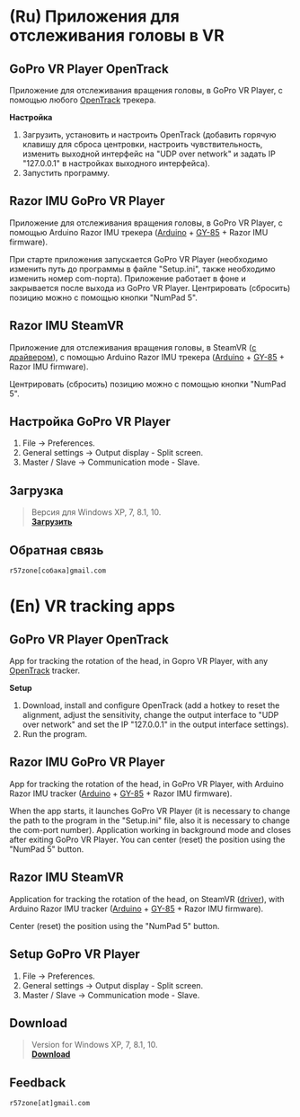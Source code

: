 # (Ru) Приложения для отслеживания головы в VR

## GoPro VR Player OpenTrack
Приложение для отслеживания вращения головы, в GoPro VR Player, с помощью любого [OpenTrack](https://github.com/opentrack/opentrack/releases/) трекера. 

**Настройка**
1. Загрузить, установить и настроить OpenTrack (добавить горячую клавишу для сброса центровки, настроить чувствительность, изменить выходной интерфейс на "UDP over network" и задать IP "127.0.0.1" в настройках выходного интерфейса).
2. Запустить программу.

## Razor IMU GoPro VR Player
Приложение для отслеживания вращения головы, в GoPro VR Player, с помощью Arduino Razor IMU трекера ([Arduino](http://ali.pub/1lltzk) + [GY-85](http://ali.pub/1lltk0) + Razor IMU firmware).

При старте приложения запускается GoPro VR Player (необходимо изменить путь до программы в файле "Setup.ini", также необходимо изменить номер com-порта). Приложение работает в фоне и закрывается после выхода из GoPro VR Player. Центрировать (сбросить) позицию можно с помощью кнопки "NumPad 5".

## Razor IMU SteamVR

Приложение для отслеживания вращения головы, в SteamVR ([с драйвером](https://github.com/r57zone/OpenVR-OpenTrack)), с помощью Arduino Razor IMU трекера ([Arduino](http://ali.pub/1lltzk) + [GY-85](http://ali.pub/1lltk0) + Razor IMU firmware).

Центрировать (сбросить) позицию можно с помощью кнопки "NumPad 5".

## Настройка GoPro VR Player
1. File -> Preferences. 
2. General settings -> Output display - Split screen.
3. Master / Slave -> Communication mode - Slave.

## Загрузка
>Версия для Windows XP, 7, 8.1, 10.<br>
**[Загрузить](https://github.com/r57zone/VR-tracking-apps/releases)**<br>

## Обратная связь
`r57zone[собака]gmail.com`

# (En) VR tracking apps


## GoPro VR Player OpenTrack
App for tracking the rotation of the head, in Gopro VR Player, with any [OpenTrack](https://github.com/opentrack/opentrack/releases/) tracker. 

**Setup**
1. Download, install and configure OpenTrack (add a hotkey to reset the alignment, adjust the sensitivity, change the output interface to "UDP over network" and set the IP "127.0.0.1" in the output interface settings).
2. Run the program.

## Razor IMU GoPro VR Player
App for tracking the rotation of the head, in GoPro VR Player, with Arduino Razor IMU tracker ([Arduino](http://ali.pub/1lltzk) + [GY-85](http://ali.pub/1lltk0) + Razor IMU firmware).

When the app starts, it launches GoPro VR Player (it is necessary to change the path to the program in the "Setup.ini" file, also it is necessary to change the com-port number). Application working in background mode and closes after exiting GoPro VR Player. You can center (reset) the position using the "NumPad 5" button.

## Razor IMU SteamVR

Application for tracking the rotation of the head, on SteamVR ([driver](https://github.com/r57zone/OpenVR-OpenTrack)), with Arduino Razor IMU tracker ([Arduino](http://ali.pub/1lltzk) + [GY-85](http://ali.pub/1lltk0) + Razor IMU firmware).

Center (reset) the position using the "NumPad 5" button.

## Setup GoPro VR Player
1. File -> Preferences. 
2. General settings -> Output display - Split screen.
3. Master / Slave -> Communication mode - Slave.

## Download
>Version for Windows XP, 7, 8.1, 10.<br>
**[Download](https://github.com/r57zone/VR-tracking-apps/releases)**<br>

## Feedback
`r57zone[at]gmail.com`